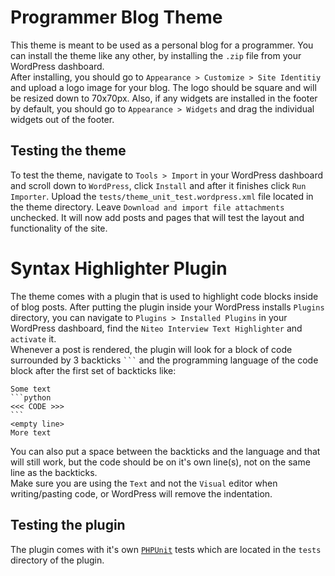 # Programmer Blog Theme

This theme is meant to be used as a personal blog for a programmer. You can install the theme like any other, by installing the `.zip` file from your WordPress dashboard.  
After installing, you should go to `Appearance > Customize > Site Identitiy` and upload a logo image for your blog. The logo should be square and will be resized down to 70x70px. Also, if any widgets are installed in the footer by default, you should go to `Appearance > Widgets` and drag the individual widgets out of the footer. 

## Testing the theme

To test the theme, navigate to `Tools > Import` in your WordPress dashboard and scroll down to `WordPress`, click `Install` and after it finishes click `Run Importer`. Upload the `tests/theme_unit_test.wordpress.xml` file located in the theme directory. Leave `Download and import file attachments` unchecked. It will now add posts and pages that will test the layout and functionality of the site.


# Syntax Highlighter Plugin

The theme comes with a plugin that is used to highlight code blocks inside of blog posts. After putting the plugin inside your WordPress installs `Plugins` directory, you can navigate to `Plugins > Installed Plugins` in your WordPress dashboard, find the `Niteo Interview Text Highlighter` and `activate` it.  
Whenever a post is rendered, the plugin will look for a block of code surrounded by 3 backticks ```` ``` ```` and the programming language of the code block after the first set of backticks like:  
````
Some text
```python
<<< CODE >>>
```
<empty line>
More text
````
You can also put a space between the backticks and the language and that will still work, but the code should be on it's own line(s), not on the same line as the backticks.  
Make sure you are using the `Text` and not the `Visual` editor when writing/pasting code, or WordPress will remove the indentation.

## Testing the plugin

The plugin comes with it's own [`PHPUnit`](https://phpunit.readthedocs.io/en/7.1/) tests which are located in the `tests` directory of the plugin.
